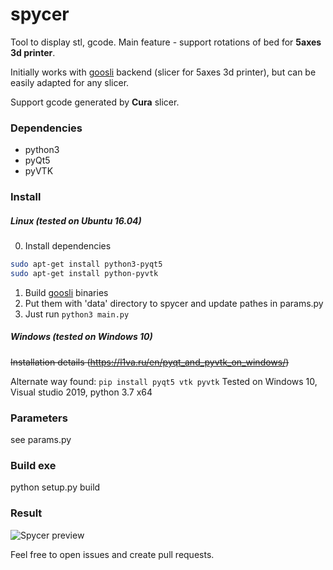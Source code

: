 # spycer
Tool to display stl, gcode. Main feature - support rotations of bed for <b>5axes 3d printer</b>.

Initially works with [goosli](https://github.com/l1va/goosli) backend (slicer for 5axes 3d printer), 
but can be easily adapted for any slicer. 

Support gcode generated by <b>Cura</b> slicer.

### Dependencies
 - python3
 - pyQt5
 - pyVTK

### Install
##### Linux (tested on Ubuntu 16.04)
0) Install dependencies 
```bash
sudo apt-get install python3-pyqt5
sudo apt-get install python-pyvtk
```
1) Build [goosli](https://github.com/l1va/goosli) binaries
2) Put them with 'data' directory to spycer and update pathes in params.py
3) Just run `python3 main.py`

##### Windows (tested on Windows 10)
~~Installation details (https://l1va.ru/en/pyqt_and_pyvtk_on_windows/)~~

Alternate way found: `pip install pyqt5 vtk pyvtk`
Tested on Windows 10, Visual studio 2019, python 3.7 x64

### Parameters
see params.py

### Build exe
python setup.py build

### Result
![Spycer preview](imgs/spycer.gif)

Feel free to open issues and create pull requests.
